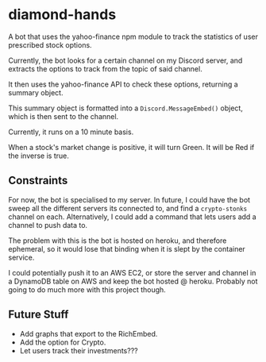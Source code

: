 # diamond-hands
A bot that uses the yahoo-finance npm module to track the statistics of user prescribed stock options.

Currently, the bot looks for a certain channel on my Discord server, and extracts the options to track from the topic of said channel.

It then uses the yahoo-finance API to check these options, returning a summary object.

This summary object is formatted into a `Discord.MessageEmbed()` object, which is then sent to the channel.

Currently, it runs on a 10 minute basis.

When a stock's market change is positive, it will turn Green. It will be Red if the inverse is true.

## Constraints
For now, the bot is specialised to my server. In future, I could have the bot sweep all the different servers its connected to, and find a `crypto-stonks` channel on each. Alternatively, I could add a command that lets users add a channel to push data to. 

The problem with this is the bot is hosted on heroku, and therefore ephemeral, so it would lose that binding when it is slept by the container service.

I could potentially push it to an AWS EC2, or store the server and channel in a DynamoDB table on AWS and keep the bot hosted @ heroku. Probably not going to do much more with this project though.

## Future Stuff

- Add graphs that export to the RichEmbed.
- Add the option for Crypto.
- Let users track their investments???